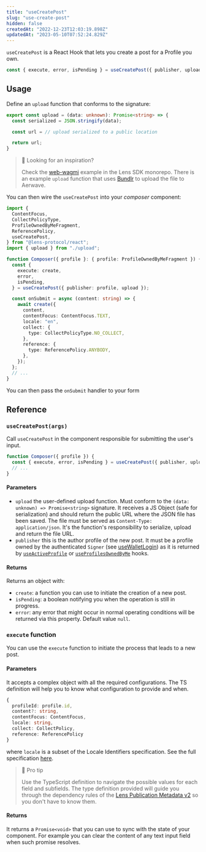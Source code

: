```yaml
---
title: "useCreatePost"
slug: "use-create-post"
hidden: false
createdAt: "2022-12-23T12:03:19.898Z"
updatedAt: "2023-05-10T07:52:24.829Z"
---
```


`useCreatePost` is a React Hook that lets you create a post for a Profile you own.

```typescript
const { execute, error, isPending } = useCreatePost({ publisher, upload });
```

## Usage

Define an `upload` function that conforms to the signature:

```typescript upload.ts
export const upload = (data: unknown): Promise<string> => {
  const serialized = JSON.stringify(data);

  const url = // upload serialized to a public location

  return url;
}
```

> 📘 Looking for an inspiration?
>
> Check the [web-wagmi](https://github.com/lens-protocol/lens-sdk/tree/main/examples/web-wagmi) example in the Lens SDK monorepo. There is an example `upload` function that uses [Bundlr](https://github.com/Bundlr-Network) to upload the file to Aerwave.

You can then wire the `useCreatePost` into your _composer_ component:

```typescript
import {
  ContentFocus,
  CollectPolicyType,
  ProfileOwnedByMeFragment,
  ReferencePolicy,
  useCreatePost,
} from "@lens-protocol/react";
import { upload } from "./upload";

function Composer({ profile }: { profile: ProfileOwnedByMeFragment }) {
  const {
    execute: create,
    error,
    isPending,
  } = useCreatePost({ publisher: profile, upload });

  const onSubmit = async (content: string) => {
    await create({
      content,
      contentFocus: ContentFocus.TEXT,
      locale: "en",
      collect: {
        type: CollectPolicyType.NO_COLLECT,
      },
      reference: {
        type: ReferencePolicy.ANYBODY,
      },
    });
  };
  // ...
}
```

You can then pass the `onSubmit` handler to your form

## Reference

### `useCreatePost(args)`

Call `useCreatePost` in the component responsible for submitting the user's input.

```typescript
function Composer({ profile }) {
  const { execute, error, isPending } = useCreatePost({ publisher, upload });
  // ...
}
```

#### Parameters

- `upload` the user-defined upload function. Must conform to the `(data: unknown) => Promise<string>` signature. It receives a JS Object (safe for serialization) and should return the public URL where the JSON file has been saved. The file must be served as `Content-Type: application/json`. It's the function's responsibility to serialize, upload and return the file URL.
- `publisher` this is the author profile of the new post. It must be a profile owned by the authenticated `Signer` (see [useWalletLogin](doc:use-wallet-login)) as it is returned by [`useActiveProfile`](doc:use-active-profile) or [`useProfilesOwnedByMe`](doc:use-profiles-owned-by-me) hooks.

#### Returns

Returns an object with:

- `create`: a function you can use to initiate the creation of a new post.
- `isPending`: a boolean notifying you when the operation is still in progress.
- `error`: any error that might occur in normal operating conditions will be returned via this property. Default value `null`.

### `execute` function

You can use the `execute` function to initiate the process that leads to a new post.

#### Parameters

It accepts a complex object with all the required configurations. The TS definition will help you to know what configuration to provide and when.

```typescript
{
  profileId: profile.id,
  content?: string,
  contentFocus: ContentFocus,
  locale: string,
  collect: CollectPolicy,
  reference: ReferencePolicy
}
```

where `locale` is a subset of the Locale Identifiers specification. See the full specification [here](https://docs.lens.xyz/docs/metadata-standards#locale---required).

> 📘 Pro tip
>
> Use the TypeScript definition to navigate the possible values for each field and subfields. The type definition provided will guide you through the dependency rules of the [Lens Publication Metadata v2](https://docs.lens.xyz/docs/metadata-standards#metadata-structure) so you don't have to know them.

#### Returns

It returns a `Promise<void>` that you can use to sync with the state of your component. For example you can clear the content of any text input field when such promise resolves.
